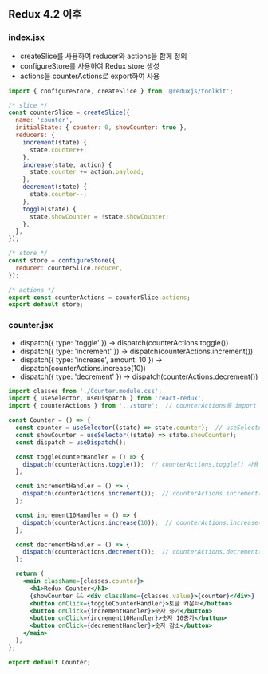 ## Redux 4.2 이후

### index.jsx 
- createSlice를 사용하여 reducer와 actions을 함께 정의
- configureStore를 사용하여 Redux store 생성
- actions을 counterActions로 export하여 사용
```jsx
import { configureStore, createSlice } from '@reduxjs/toolkit';

/* slice */
const counterSlice = createSlice({
  name: 'counter',
  initialState: { counter: 0, showCounter: true },
  reducers: {
    increment(state) {
      state.counter++;
    },
    increase(state, action) {
      state.counter += action.payload;
    },
    decrement(state) {
      state.counter--;
    },
    toggle(state) {
      state.showCounter = !state.showCounter;
    },
  },
});

/* store */
const store = configureStore({
  reducer: counterSlice.reducer,
});

/* actions */
export const counterActions = counterSlice.actions;
export default store;
```

### counter.jsx 
- dispatch({ type: 'toggle' }) -> dispatch(counterActions.toggle())
- dispatch({ type: 'increment' }) -> dispatch(counterActions.increment())
- dispatch({ type: 'increase', amount: 10 }) -> dispatch(counterActions.increase(10))
- dispatch({ type: 'decrement' }) -> dispatch(counterActions.decrement())
```jsx
import classes from './Counter.module.css';
import { useSelector, useDispatch } from 'react-redux';
import { counterActions } from '../store';  // counterActions를 import

const Counter = () => {
  const counter = useSelector((state) => state.counter);  // useSelector로 state.counter 가져오기
  const showCounter = useSelector((state) => state.showCounter);
  const dispatch = useDispatch();

  const toggleCounterHandler = () => {
    dispatch(counterActions.toggle());  // counterActions.toggle() 사용
  };

  const incrementHandler = () => {
    dispatch(counterActions.increment());  // counterActions.increment() 사용
  };

  const increment10Handler = () => {
    dispatch(counterActions.increase(10));  // counterActions.increase(10) 사용
  };

  const decrementHandler = () => {
    dispatch(counterActions.decrement());  // counterActions.decrement() 사용
  };

  return (
    <main className={classes.counter}>
      <h1>Redux Counter</h1>
      {showCounter && <div className={classes.value}>{counter}</div>}
      <button onClick={toggleCounterHandler}>토글 카운터</button>
      <button onClick={incrementHandler}>숫자 증가</button>
      <button onClick={increment10Handler}>숫자 10증가</button>
      <button onClick={decrementHandler}>숫자 감소</button>
    </main>
  );
};

export default Counter;
```

